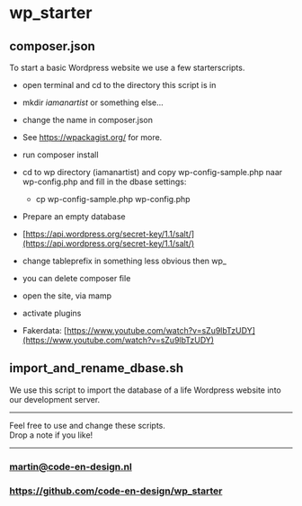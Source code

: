 # wp_starter

## composer.json  

To start a basic Wordpress website we use a few starterscripts.

- open terminal  and cd to the directory this script is in  
- mkdir *iamanartist* or something else...  
- change the name in composer.json
- See https://wpackagist.org/ for more.
- run composer install
- cd to wp directory (iamanartist) and copy wp-config-sample.php naar wp-config.php and fill in the dbase settings: 

    - cp wp-config-sample.php wp-config.php


- Prepare an empty database
- [https://api.wordpress.org/secret-key/1.1/salt/](https://api.wordpress.org/secret-key/1.1/salt/)
- change tableprefix in something less obvious then wp_  
- you can delete composer file  
- open the site, via mamp
- activate plugins 
- Fakerdata: [https://www.youtube.com/watch?v=sZu9lbTzUDY](https://www.youtube.com/watch?v=sZu9lbTzUDY)

## import_and_rename_dbase.sh
We use this script to import the database of a life Wordpress website into our development server.

----

Feel free to use and change these scripts.  
Drop a note if you like!

---


### martin@code-en-design.nl
### https://github.com/code-en-design/wp_starter